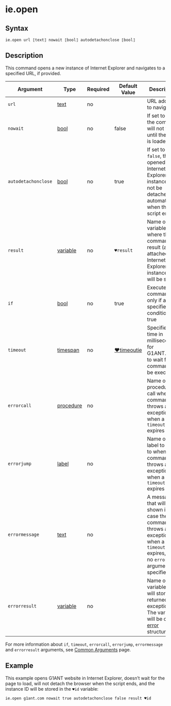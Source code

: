 # ie.open

## Syntax

```G1ANT
ie.open url ⟦text⟧ nowait ⟦bool⟧ autodetachonclose ⟦bool⟧
```

## Description

This command opens a new instance of Internet Explorer and navigates to a specified URL, if provided.

| Argument | Type | Required | Default Value | Description |
| -------- | ---- | -------- | ------------- | ----------- |
|`url`| [text](G1ANT.Language/G1ANT.Language/Structures/TextStructure.md) | no |  | URL address to navigate to |
|`nowait`| [bool](G1ANT.Language/G1ANT.Language/Structures/BooleanStructure.md) | no | false | If set to `true`, the command will not wait until the page is loaded |
|`autodetachonclose`| [bool](G1ANT.Language/G1ANT.Language/Structures/BooleanStructure.md) | no | true | If set to `false`, the opened Internet Explorer instance will not be detached automatically when the script ends |
|`result`| [variable](G1ANT.Language/G1ANT.Language/Structures/VariableStructure.md) | no | `♥result` | Name of a variable where the command's result (an attached Internet Explorer instance ID) will be stored |
| `if`           | [bool](G1ANT.Language/G1ANT.Language/Structures/BooleanStructure.md) | no       | true                                                        | Executes the command only if a specified condition is true   |
| `timeout`      | [timespan](G1ANT.Language/G1ANT.Language/Structures/TimeSpanStructure.md) | no       | [♥timeoutie](G1ANT.Addon.IExplorer/G1ANT.Addon.IExplorer/Variables/TimeoutIEVariable.md) | Specifies time in milliseconds for G1ANT.Robot to wait for the command to be executed |
| `errorcall`    | [procedure](G1ANT.Language/G1ANT.Language/Structures/ProcedureStructure.md) | no       |                                                             | Name of a procedure to call when the command throws an exception or when a given `timeout` expires |
| `errorjump`    | [label](G1ANT.Language/G1ANT.Language/Structures/LabelStructure.md) | no       |                                                             | Name of the label to jump to when the command throws an exception or when a given `timeout` expires |
| `errormessage` | [text](G1ANT.Language/G1ANT.Language/Structures/TextStructure.md) | no       |                                                             | A message that will be shown in case the command throws an exception or when a given `timeout` expires, and no `errorjump` argument is specified |
| `errorresult`  | [variable](G1ANT.Language/G1ANT.Language/Structures/VariableStructure.md) | no       |                                                             | Name of a variable that will store the returned exception. The variable will be of [error](G1ANT.Language/G1ANT.Language/Structures/ErrorStructure.md) structure  |

For more information about `if`, `timeout`, `errorcall`, `errorjump`, `errormessage` and `errorresult` arguments, see [Common Arguments](G1ANT.Manual/appendices/common-arguments.md) page.

## Example

This example opens G1ANT website in Internet Explorer, doesn’t wait for the page to load, will not detach the browser when the script ends, and the instance ID will be stored in the `♥id` variable:

```G1ANT
ie.open g1ant.com nowait true autodetachonclose false result ♥id
```


